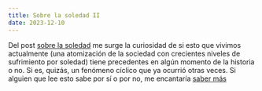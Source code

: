 ```yaml
---
title: Sobre la soledad II
date: 2023-12-10
---
```


Del post [sobre la soledad](/es/2023/11/16/on-loneliness.html) me surge la curiosidad de si esto que vivimos actualmente (una atomización de la sociedad con crecientes niveles de sufrimiento por soledad) tiene precedentes en algún momento de la historia o no. Si es, quizás, un fenómeno cíclico que ya ocurrió otras veces. Si alguien que lee esto sabe por sí o por no, me encantaría [saber más](/es/contacto)